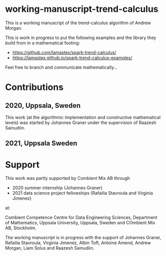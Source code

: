 # working-manuscript-trend-calculus

This is a working manuscript of the trend-calculus algorithm of Andrew Morgan.

This is work in progress to put the following examples and the library they build from in a mathematical footing:

 - https://github.com/lamastex/spark-trend-calculus/
 - https://lamastex.github.io/spark-trend-calculus-examples/
 
Feel free to branch and communicate mathematically...

# Contributions

## 2020, Uppsala, Sweden

This work (at the algorithmic implementation and constructive mathematical levels) was started by Johannes Graner under the supervision of Raazesh Sainudiin.

## 2021, Uppsala Sweden


# Support

This work was partly supported by Combient Mix AB through 

- 2020 summer internship (Johannes Graner)
- 2021 data science project fellowships (Rafailia Stavroula and Virginia Jimenez)

at:

Combient Competence Centre for Data Engineering Sciences, Department of Mathematics, Uppsala University, Uppsala, Sweden and COmbient Mix AB, Stockholm.

The working manuscript is in progress with the support of Johannes Graner, Rafailia Stavroula, Virginia Jimenez, Albin Toft, Antoine Amend, Andrew Morgan, Liam Solus and Raazesh Sainudiin.
